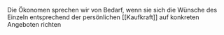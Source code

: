 Die Ökonomen sprechen wir  von Bedarf, wenn sie sich die Wünsche des Einzeln entsprechend der persönlichen [[Kaufkraft]] auf konkreten Angeboten richten